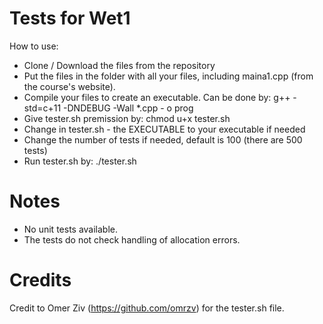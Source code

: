 # Tests for Wet1
How to use:
* Clone / Download the files from the repository
* Put the files in the folder with all your files, including maina1.cpp (from the course's website).
* Compile your files to create an executable. Can be done by: g++ -std=c+11 -DNDEBUG -Wall *.cpp - o prog
* Give tester.sh premission by: chmod u+x tester.sh
* Change in tester.sh - the EXECUTABLE to your executable if needed
* Change the number of tests if needed, default is 100 (there are 500 tests)
* Run tester.sh by: ./tester.sh

# Notes
* No unit tests available.
* The tests do not check handling of allocation errors.

# Credits
Credit to Omer Ziv (https://github.com/omrzv) for the tester.sh file.
